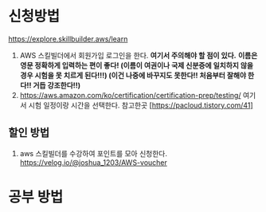 # 신청방법

https://explore.skillbuilder.aws/learn
1. AWS 스킬빌더에서 회원가입 로그인을 한다.
	**여기서 주의해야 할 점이 있다.**
	**이름은 영문 정확하게 입력하는 편이 좋다! (이름이 여권이나 국제 신분증에 일치하지 않을 경우 시험을 못 치르게 된다!!!) (이건 나중에 바꾸지도 못한다!! 처음부터 잘해야 한다!! 거듭 강조한다!!)**
2. https://aws.amazon.com/ko/certification/certification-prep/testing/
	여기서 시험 일정이랑 시간을 선택한다.
참고한곳 [https://pacloud.tistory.com/41]

## 할인 방법
1. aws 스킬빌더를 수강하여 포인트를 모아 신청한다.
   https://velog.io/@joshua_1203/AWS-voucher
# 공부 방법
